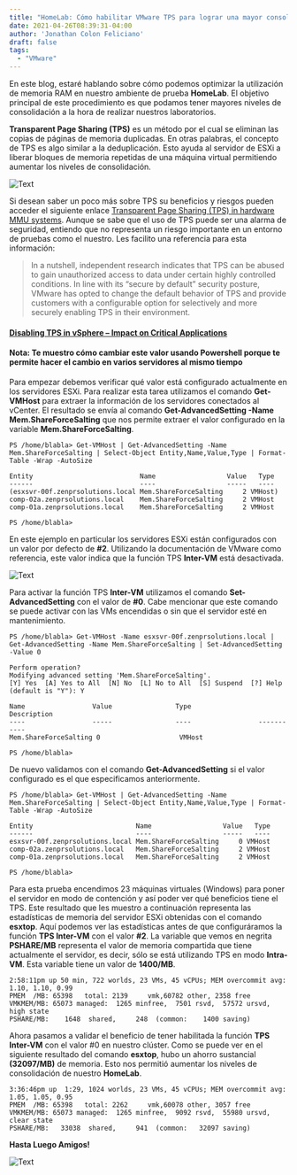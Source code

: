 ```yaml
---
title: "HomeLab: Cómo habilitar VMware TPS para lograr una mayor consolidación de las máquinas virtuales"
date: 2021-04-26T08:39:31-04:00
author: 'Jonathan Colon Feliciano'
draft: false
tags:
  - "VMware"
---
```


En este blog, estaré hablando sobre cómo podemos optimizar la utilización de memoria RAM en nuestro ambiente de prueba **HomeLab**. El objetivo principal de este procedimiento es que podamos tener mayores niveles de consolidación a la hora de realizar nuestros laboratorios.

**Transparent Page Sharing (TPS)** es un método por el cual se eliminan las copias de páginas de memoria duplicadas. En otras palabras, el concepto de TPS es algo similar a la deduplicación. Esto ayuda al servidor de ESXi a liberar bloques de memoria repetidas de una máquina virtual permitiendo aumentar los niveles de consolidación.

![Text](/img/image003.webp#center)

Si desean saber un poco más sobre TPS su beneficios y riesgos pueden acceder el siguiente enlace [Transparent Page Sharing (TPS) in hardware MMU systems](https://kb.vmware.com/s/article/1021095). Aunque se sabe que el uso de TPS puede ser una alarma de seguridad, entiendo que no representa un riesgo importante en un entorno de pruebas como el nuestro. Les facilito una referencia para esta información:

> In a nutshell, independent research indicates that TPS can be abused to gain unauthorized access to data under certain highly controlled conditions. In line with its “secure by default” security posture, VMware has opted to change the default behavior of TPS and provide customers with a configurable option for selectively and more securely enabling TPS in their environment.

#### [Disabling TPS in vSphere – Impact on Critical Applications](https://blogs.vmware.com/apps/2014/10/disabling-tps-vsphere-impact-critical-applications.html)

#### Nota: Te muestro cómo cambiar este valor usando Powershell porque te permite hacer el cambio en varios servidores al mismo tiempo

Para empezar debemos verificar qué valor está configurado actualmente en los servidores ESXi. Para realizar esta tarea utilizamos el comando **Get-VMHost** para extraer la información de los servidores conectados al vCenter. El resultado se envía al comando **Get-AdvancedSetting -Name Mem.ShareForceSalting** que nos permite extraer el valor configurado en la variable **Mem.ShareForceSalting**.

```text
PS /home/blabla> Get-VMHost | Get-AdvancedSetting -Name Mem.ShareForceSalting | Select-Object Entity,Name,Value,Type | Format-Table -Wrap -AutoSize

Entity                           Name                  Value   Type
------                           ----                  -----   ----
(esxsvr-00f.zenprsolutions.local Mem.ShareForceSalting     2 VMHost)
comp-02a.zenprsolutions.local    Mem.ShareForceSalting     2 VMHost
comp-01a.zenprsolutions.local    Mem.ShareForceSalting     2 VMHost

PS /home/blabla> 
```

En este ejemplo en particular los servidores ESXi están configurados con un valor por defecto de **#2**. Utilizando la documentación de VMware como referencia, este valor indica que la función TPS **Inter-VM** está desactivada.

![Text](/img/2021-06-03_17-39-1.webp#center)

Para activar la función TPS **Inter-VM** utilizamos el comando **Set-AdvancedSetting** con el valor de **#0**. Cabe mencionar que este comando se puede activar con las VMs encendidas o sin que el servidor esté en mantenimiento.

```text
PS /home/blabla> Get-VMHost -Name esxsvr-00f.zenprsolutions.local | Get-AdvancedSetting -Name Mem.ShareForceSalting | Set-AdvancedSetting -Value 0        

Perform operation?
Modifying advanced setting 'Mem.ShareForceSalting'.
[Y] Yes  [A] Yes to All  [N] No  [L] No to All  [S] Suspend  [?] Help (default is "Y"): Y

Name                 Value                Type                 Description
----                 -----                ----                 -----------
Mem.ShareForceSalting 0                    VMHost               

PS /home/blabla> 
```

De nuevo validamos con el comando **Get-AdvancedSetting** si el valor configurado es el que especificamos anteriormente.

```text
PS /home/blabla> Get-VMHost | Get-AdvancedSetting -Name Mem.ShareForceSalting | Select-Object Entity,Name,Value,Type | Format-Table -Wrap -AutoSize

Entity                          Name                  Value   Type
------                          ----                  -----   ----
esxsvr-00f.zenprsolutions.local Mem.ShareForceSalting     0 VMHost
comp-02a.zenprsolutions.local   Mem.ShareForceSalting     2 VMHost
comp-01a.zenprsolutions.local   Mem.ShareForceSalting     2 VMHost

PS /home/blabla> 
```

Para esta prueba encendimos 23 máquinas virtuales (Windows) para poner el servidor en modo de contención y así poder ver qué beneficios tiene el TPS. Este resultado que les muestro a continuación representa las estadísticas de memoria del servidor ESXi obtenidas con el comando **esxtop**. Aquí podemos ver las estadísticas antes de que configuráramos la función **TPS Inter-VM** con el valor **#2**. La variable que vemos en negrita **PSHARE/MB** representa el valor de memoria compartida que tiene actualmente el servidor, es decir, sólo se está utilizando TPS en modo **Intra-VM**. Esta variable tiene un valor de **1400/MB**.

```text
2:58:11pm up 50 min, 722 worlds, 23 VMs, 45 vCPUs; MEM overcommit avg: 1.10, 1.10, 0.99
PMEM  /MB: 65398   total: 2139     vmk,60782 other, 2358 free
VMKMEM/MB: 65073 managed:  1265 minfree,  7501 rsvd,  57572 ursvd,  high state
PSHARE/MB:    1648  shared,     248  (common:    1400 saving)
```

Ahora pasamos a validar el beneficio de tener habilitada la función **TPS Inter-VM** con el valor #0 en nuestro clúster. Como se puede ver en el siguiente resultado del comando **esxtop**, hubo un ahorro sustancial **(32097/MB)** de memoria. Esto nos permitió aumentar los niveles de consolidación de nuestro **HomeLab**.

```text
3:36:46pm up  1:29, 1024 worlds, 23 VMs, 45 vCPUs; MEM overcommit avg: 1.05, 1.05, 0.95
PMEM  /MB: 65398   total: 2262     vmk,60078 other, 3057 free
VMKMEM/MB: 65073 managed:  1265 minfree,  9092 rsvd,  55980 ursvd, clear state
PSHARE/MB:   33038  shared,     941  (common:   32097 saving)
```

**Hasta Luego Amigos!**

![Text](/img/Google-Chrome-the-RAM-eater.webp#center)
